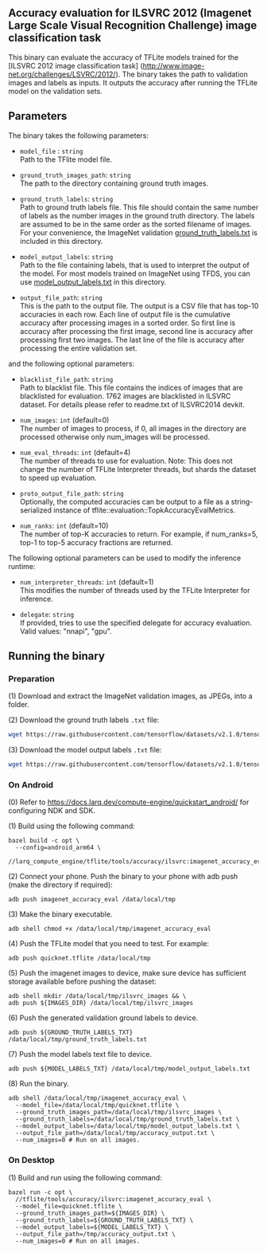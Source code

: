 ## Accuracy evaluation for ILSVRC 2012 (Imagenet Large Scale Visual Recognition Challenge) image classification task

This binary can evaluate the accuracy of TFLite models trained for the [ILSVRC 2012 image classification task]
(http://www.image-net.org/challenges/LSVRC/2012/).
The binary takes the path to validation images and labels as inputs. It outputs the accuracy after running the TFLite model on the validation sets.

## Parameters
The binary takes the following parameters:

*   `model_file` : `string` \
    Path to the TFlite model file.

*   `ground_truth_images_path`: `string` \
    The path to the directory containing ground truth images.

*   `ground_truth_labels`: `string` \
    Path to ground truth labels file. This file should contain the same number
    of labels as the number images in the ground truth directory. The labels are
    assumed to be in the same order as the sorted filename of images. For your
    convenience, the ImageNet validation
    [ground_truth_labels.txt](ground_truth_labels.txt) is included in this
    directory.

*   `model_output_labels`: `string` \
    Path to the file containing labels, that is used to interpret the output of
    the model. For most models trained on ImageNet using TFDS, you can use
    [model_output_labels.txt](model_output_labels.txt) in this directory.

*   `output_file_path`: `string` \
    This is the path to the output file. The output is a CSV file that has
    top-10 accuracies in each row. Each line of output file is the cumulative
    accuracy after processing images in a sorted order. So first line is
    accuracy after processing the first image, second line is accuracy after
    processing first two images. The last line of the file is accuracy after
    processing the entire validation set.

and the following optional parameters:

*   `blacklist_file_path`: `string` \
    Path to blacklist file. This file contains the indices of images that are
    blacklisted for evaluation. 1762 images are blacklisted in ILSVRC dataset.
    For details please refer to readme.txt of ILSVRC2014 devkit.

*   `num_images`: `int` (default=0) \
    The number of images to process, if 0, all images in the directory are
    processed otherwise only num_images will be processed.

*   `num_eval_threads`: `int` (default=4) \
    The number of threads to use for evaluation. Note: This does not change the
    number of TFLite Interpreter threads, but shards the dataset to speed up
    evaluation.

*   `proto_output_file_path`: `string` \
    Optionally, the computed accuracies can be output to a file as a
    string-serialized instance of tflite::evaluation::TopkAccuracyEvalMetrics.

*   `num_ranks`: `int` (default=10) \
    The number of top-K accuracies to return. For example, if num_ranks=5, top-1
    to top-5 accuracy fractions are returned.

The following optional parameters can be used to modify the inference runtime:

*   `num_interpreter_threads`: `int` (default=1) \
    This modifies the number of threads used by the TFLite Interpreter for
    inference.

*   `delegate`: `string` \
    If provided, tries to use the specified delegate for accuracy evaluation.
    Valid values: "nnapi", "gpu".

## Running the binary

### Preparation

(1) Download and extract the ImageNet validation images, as JPEGs, into a
    folder.

(2) Download the ground truth labels `.txt` file:

```bash
wget https://raw.githubusercontent.com/tensorflow/datasets/v2.1.0/tensorflow_datasets/image/imagenet2012_validation_labels.txt -O ground_truth_labels.txt
```

(3) Download the model output labels `.txt` file:

```bash
wget https://raw.githubusercontent.com/tensorflow/datasets/v2.1.0/tensorflow_datasets/image/imagenet2012_labels.txt -O model_output_labels.txt
```

### On Android

(0) Refer to https://docs.larq.dev/compute-engine/quickstart_android/ for configuring NDK and SDK.

(1) Build using the following command:

```
bazel build -c opt \
  --config=android_arm64 \
  //larq_compute_engine/tflite/tools/accuracy/ilsvrc:imagenet_accuracy_eval
```

(2) Connect your phone. Push the binary to your phone with adb push
     (make the directory if required):

```
adb push imagenet_accuracy_eval /data/local/tmp
```

(3) Make the binary executable.

```
adb shell chmod +x /data/local/tmp/imagenet_accuracy_eval
```

(4) Push the TFLite model  that you need to test. For example:

```
adb push quicknet.tflite /data/local/tmp
```

(5) Push the imagenet images to device, make sure device has sufficient storage available before pushing the dataset:

```
adb shell mkdir /data/local/tmp/ilsvrc_images && \
adb push ${IMAGES_DIR} /data/local/tmp/ilsvrc_images
```

(6) Push the generated validation ground labels to device.

```
adb push ${GROUND_TRUTH_LABELS_TXT} /data/local/tmp/ground_truth_labels.txt
```

(7) Push the model labels text file to device.

```
adb push ${MODEL_LABELS_TXT} /data/local/tmp/model_output_labels.txt
```

(8) Run the binary.

```
adb shell /data/local/tmp/imagenet_accuracy_eval \
  --model_file=/data/local/tmp/quicknet.tflite \
  --ground_truth_images_path=/data/local/tmp/ilsvrc_images \
  --ground_truth_labels=/data/local/tmp/ground_truth_labels.txt \
  --model_output_labels=/data/local/tmp/model_output_labels.txt \
  --output_file_path=/data/local/tmp/accuracy_output.txt \
  --num_images=0 # Run on all images.
```

###  On Desktop

(1) Build and run using the following command:

```
bazel run -c opt \
  //tflite/tools/accuracy/ilsvrc:imagenet_accuracy_eval \
  --model_file=quicknet.tflite \
  --ground_truth_images_path=${IMAGES_DIR} \
  --ground_truth_labels=${GROUND_TRUTH_LABELS_TXT} \
  --model_output_labels=${MODEL_LABELS_TXT} \
  --output_file_path=/tmp/accuracy_output.txt \
  --num_images=0 # Run on all images.
```
